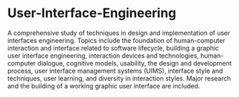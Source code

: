 # User-Interface-Engineering

A comprehensive study of techniques in design and implementation of user interfaces engineering. Topics include the foundation of human-computer interaction and interface related to software lifecycle, building a graphic user interface engineering, interaction devices and technologies, human-computer dialogue, cognitive models, usability, the design and development process, user interface management systems (UIMS), interface style and techniques, user learning, and diversity in interaction styles. Major research and the building of a working graphic user interface are included.
